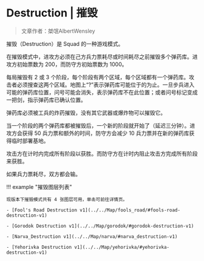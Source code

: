 # Destruction | 摧毁

> 文章作者：桀氓AlbertWensley

摧毁（Destruction）是 Squad 的一种游戏模式。

在摧毁模式中，进攻方必须在己方兵力票耗尽或时间耗尽之前摧毁多个弹药库。进攻方初始票数为 200，而防守方初始票数为 1000。

每局摧毁有 2 或 3 个阶段，每个阶段有两个区域，每个区域都有一个弹药库。攻击者必须搜查这两个区域。地图上“?”表示弹药库可能位于的为止。一旦步兵进入可能的弹药库位置，问号可能会消失，表示弹药库不在此位置；或者问号标记变成一把剑，指示弹药库已确认位置。

弹药库必须被工兵的炸药摧毁，没有其它武器或爆炸物可以摧毁它。

当一个阶段的两个弹药库都被摧毁后，一个新的阶段就开始了（延迟三分钟）。进攻方会获得 50 兵力票和额外的时间，防守方会减少 10 兵力票并在新的弹药库获得临时部署基地。

攻击方在计时内完成所有阶段以获胜。而防守方在计时内阻止攻击方完成所有阶段来获胜。

如果兵力票耗尽，双方都会输。

!!! example "摧毁图层列表"

    现版本下摧毁模式共有 4 张图层可用，单击可前往详情页。

    - [Fool's Road Destruction v1](../../Map/fools_road/#fools-road-destruction-v1)

    - [Gorodok Destruction v1](../../Map/gorodok/#gorodok-destruction-v1)

    - [Narva_Destruction v1](../../Map/narva/#narva_destruction-v1)

    - [Yehorivka Destruction v1](../../Map/yehorivka/#yehorivka-destruction-v1)
